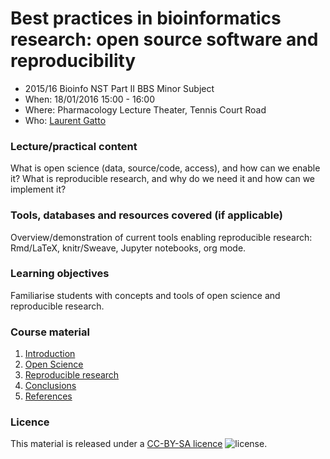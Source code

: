 # Best practices in bioinformatics research: open source software and reproducibility

* 2015/16 Bioinfo NST Part II BBS Minor Subject 
* When: 18/01/2016 15:00 - 16:00
* Where: Pharmacology Lecture Theater, Tennis Court Road
* Who: [Laurent Gatto](http://cpu.sysbiol.cam.ac.uk/)

### Lecture/practical content

What is open science (data, source/code, access), and how can we
enable it?  What is reproducible research, and why do we need it and
how can we implement it?

### Tools, databases and resources covered (if applicable)

Overview/demonstration of current tools enabling reproducible
research: Rmd/LaTeX, knitr/Sweave, Jupyter notebooks, org mode.

### Learning objectives

Familiarise students with concepts and tools of open science and
reproducible research. 

### Course material

1. [Introduction](01-intro.md)
2. [Open Science](02-open-science.md)
3. [Reproducible research](03-rr.md)
4. [Conclusions](04-ccl.md)
5. [References](05-refs.md)


### Licence

This material is released under a
[CC-BY-SA licence](https://creativecommons.org/licenses/by-sa/4.0/)
![license](https://licensebuttons.net/l/by-sa/3.0/88x31.png).
